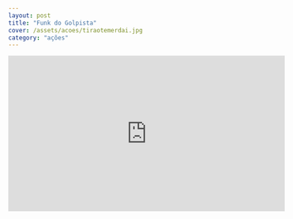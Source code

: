 ```yaml
---
layout: post
title: "Funk do Golpista"
cover: /assets/acoes/tiraotemerdai.jpg
category: "ações"
---
```

<div class="video-wrapper video-wrapper-16x9">
   <iframe width="560" height="315" src="https://www.youtube.com/embed/Fvw6rbj0QZk" frameborder="0" allowfullscreen></iframe>
    </div>
